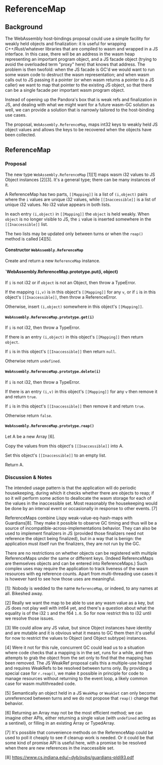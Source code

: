 # ReferenceMap

## Background

The WebAssembly host-bindings proposal could use a simple facility for weakly held objects and finalization: it is useful for wrapping C++/Rust/whatever libraries that are compiled to wasm and wrapped in a JS interface.  In this case, there will be an address in the wasm heap representing an important program object, and a JS facade object (trying to avoid the overloaded term "proxy" here) that knows that address.  The problem is then twofold: when the JS facade is GC'd we would want to run some wasm code to destruct the wasm representation; and when wasm calls out to JS passing it a pointer (or when wasm returns a pointer to a JS caller) we want to map that pointer to the existing JS object, so that there can be a single facade per important wasm program object.

Instead of opening up the Pandora's box that is weak refs and finalization in JS, and dealing with what we might want for a future wasm-GC solution as well, we can provide a solution that is narrowly tailored to the host-binding use cases.

The proposal, `WebAssembly.ReferenceMap`, maps int32 keys to weakly held JS object values and allows the keys to be recovered when the objects have been collected.

## ReferenceMap

### Proposal

The new type `WebAssembly.ReferenceMap` [1][1] maps wasm i32 values to JS Object instances [2][3].  It's a general type; there can be many instances of it.

A ReferenceMap has two parts, `[[Mapping]]` is a list of `(i,object)` pairs where the `i` values are unique i32 values, while `[[Inaccessible]]` is a list of unique i32 values.  No i32 value appears in both lists.

In each entry `(i,object)` in `[[Mapping]]` the `object` is held weakly.  When `object` is no longer visible to JS, the `i` value is inserted somewhere in the `[[Inaccessible]]` list.

The two lists may be updated only between turns or when the `reap()` method is called [4][5].

#### Constructor `WebAssembly.ReferenceMap`

Create and return a new `ReferenceMap` instance.

#### `WebAssembly.ReferenceMap.prototype.put(i, object)

If `i` is not i32 or if `object` is not an Object, then throw a TypeError.

If the mapping `(i,v)` is in this object's `[[Mapping]]` for any `v`, or if `i` is in this object's `[[Inaccessible]]`, then throw a ReferenceError.

Otherwise, insert `(i,object)` somewhere in this object's `[[Mapping]]`.

#### `WebAssembly.ReferenceMap.prototype.get(i)`

If `i` is not i32, then throw a TypeError.

If there is an entry `(i,object)` in this object's `[[Mapping]]` then return `object`.

If `i` is in this object's `[[Inaccessible]]` then return `null`.

Otherwise return `undefined`.

#### `WebAssembly.ReferenceMap.prototype.delete(i)`

If `i` is not i32, then throw a TypeError.

If there is an entry `(i,v)` in this object's `[[Mapping]]` for any `v` then remove it and return `true`.

If `i` is in this object's `[[Inaccessible]]` then remove it and return `true`.

Otherwise return `false`.

#### `WebAssembly.ReferenceMap.prototype.reap()`

Let A be a new Array [6].

Copy the values from this object's `[[Inaccessible]]` into A.

Set this object's `[[Inaccessible]]` to an empty list.

Return A.

### Discussion & Notes

The intended usage pattern is that the application will do periodic
housekeeping, during which it checks whether there are objects to
reap; if so it will perform some action to deallocate the wasm storage
for each of the values in the inaccessible set.  Most reasonably the
housekeeping would be done by an interval event or occasionally in
response to other events. [7]

ReferenceMaps combine Lispy weak-value-eq-hash-maps with Guardians[8].
They make it possible to observe GC timing and thus will be a source
of incompatible-across-implementations behavior.  They can also be
used to implement finalizers in JS (provided those finalizers need not
reference the object being finalized), but in a way that is benign:
the application must itself run the finalizers, they are not run by
the GC.

There are no restrictions on whether objects can be registered with
multiple ReferenceMaps under the same or different keys.  (Indeed
ReferenceMaps are themselves objects and can be entered into
ReferenceMaps.)  Such complex uses may require the application to
track liveness of the wasm resources with eg reference counts.  Apart
from multi-threading use cases it is however hard to see how those
uses are meaningful.

[1]: Nobody is wedded to the name `ReferenceMap`, or indeed, to any
names at all.  Bikeshed away.

[2] Really we want the map to be able to use any wasm value as a key,
but JS does not play well with int64 yet, and there's a question about
what the equality is of the i32 `1` and the f64 `1.0`.  So for now
restrict this to i32 until we resolve those issues.

[3] We could allow any JS value, but since Object instances have
identity and are mutable and it is obvious what it means to GC them
then it's useful for now to restrict the values to Object (and Object
subtype) instances.

[4] Were it not for this rule, concurrent GC could lead us to a
situation where code checks that a mapping is in the set, runs for a
while, and then attempts to grab the object from the set only to find
that the mapping has been removed.  The JS WeakRef proposal calls this
a multiple-use hazard and requires WeakRefs to be resolved between
turns only.  By providing a special case for `r.reap()`, we make it
possible in principle for code to manage resources without returning
to the event loop, a likely common case for wasm multithreaded code.

[5] Semantically an object held in a JS `WeakMap` or `WeakSet` can
only become unreferenced between turns and we do not propose that
`reap()` change that behavior.
  
[6] Returning an Array may not be the most efficient method; we can
imagine other APIs, either returning a single value (with `undefined`
acting as a sentinel), or filling in an existing Array or TypedArray.

[7] It's possible that convenience methods on the ReferenceMap could
be used to poll it cheaply to see if cleanup work is needed.  Or it
could be that some kind of promise API is useful here, with a promise
to be resolved when there are new references in the inaccessible set.

[8] https://www.cs.indiana.edu/~dyb/pubs/guardians-pldi93.pdf
